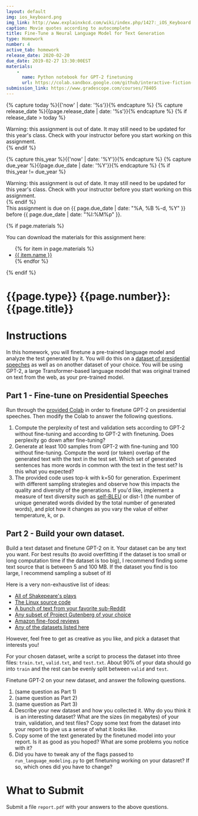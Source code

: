 ```yaml
---
layout: default
img: ios_keyboard.png
img_link: http://www.explainxkcd.com/wiki/index.php/1427:_iOS_Keyboard
caption: Movie quotes according to autocomplete
title: Fine-Tune a Neural Language Model for Text Generation
type: Homework
number: 4
active_tab: homework
release_date: 2020-02-20
due_date: 2019-02-27 13:30:00EST
materials:
    - 
      name: Python notebook for GPT-2 finetuning
      url: https://colab.sandbox.google.com/github/interactive-fiction-class/interactive-fiction-class.github.io/blob/master/homeworks/language-model/hw4_transformer.ipynb
submission_link: https://www.gradescope.com/courses/78405
---
```


<!-- Check whether the assignment is ready to release -->
{% capture today %}{{'now' | date: '%s'}}{% endcapture %}
{% capture release_date %}{{page.release_date | date: '%s'}}{% endcapture %}
{% if release_date > today %} 
<div class="alert alert-danger">
Warning: this assignment is out of date.  It may still need to be updated for this year's class.  Check with your instructor before you start working on this assignment.
</div>
{% endif %}
<!-- End of check whether the assignment is up to date -->


<!-- Check whether the assignment is up to date -->
{% capture this_year %}{{'now' | date: '%Y'}}{% endcapture %}
{% capture due_year %}{{page.due_date | date: '%Y'}}{% endcapture %}
{% if this_year != due_year %} 
<div class="alert alert-danger">
Warning: this assignment is out of date.  It may still need to be updated for this year's class.  Check with your instructor before you start working on this assignment.
</div>
{% endif %}
<!-- End of check whether the assignment is up to date -->


<div class="alert alert-info">
This assignment is due on {{ page.due_date | date: "%A, %B %-d, %Y" }} before {{ page.due_date | date: "%I:%M%p" }}. 
</div>

{% if page.materials %}
<div class="alert alert-info">
You can download the materials for this assignment here:
<ul>
{% for item in page.materials %}
<li><a href="{{item.url}}">{{ item.name }}</a></li>
{% endfor %}
</ul>
</div>
{% endif %}


{{page.type}} {{page.number}}: {{page.title}}
=============================================================

# Instructions
In this homework, you will finetune a pre-trained language model and analyze the test generated by it. You will do this on a [dataset of presidential speeches](https://github.com/interactive-fiction-class/interactive-fiction-class.github.io/blob/master/homeworks/language-model/presidential_speeches_test.txt) as well as on another dataset of your choice.
You will be using GPT-2, a large Transformer-based language model that was original trained on text from the web, as your pre-trained model.

## Part 1 - Fine-tune on Presidential Speeches
Run through the [provided Colab](https://colab.sandbox.google.com/github/interactive-fiction-class/interactive-fiction-class.github.io/blob/master/homeworks/language-model/hw4_transformer.ipynb) in order to finetune GPT-2 on presidential speeches. Then modify the Colab to answer the following questions.

1. Compute the perplexity of test and validation sets according to GPT-2 without fine-tuning and according to GPT-2 with finetuning. Does perplexity go down after fine-tuning?
2. Generate at least 100 samples from GPT-2 with fine-tuning and 100 without fine-tuning. Compute the word (or token) overlap of the generated text with the text in the test set. Which set of generated sentences has more words in common with the text in the test set? Is this what you expected?
3. The provided code uses top-k with k=50 for generation. Experiment with different sampling strategies and observe how this impacts the quality and diversity of the generations. If you'd like, implement a measure of text diversity such as [self-BLEU](https://arxiv.org/pdf/1802.01886.pdf) or dist-1 (the number of unique generated words divided by the total number of generated words), and plot how it changes as you vary the value of either temperature, k, or p.

## Part 2 - Build your own dataset.
Build a text dataset and finetune GPT-2 on it. Your dataset can be any text you want. For best results (to avoid overfitting if the dataset is too small or long computation time if the dataset is too big), I recommend finding some text source that is between 5 and 100 MB. If the dataset you find is too large, I recommend sampling a subset of itl

Here is a very non-exhaustive list of ideas:

* [All of Shakepeare's plays](https://lexically.net/wordsmith/support/shakespeare.html)
* [The Linux source code](https://github.com/torvalds/linux)
* [A bunch of text from your favorite sub-Reddit](https://www.storybench.org/how-to-scrape-reddit-with-python/)
* [Any subset of Project Gutenberg of your choice](https://cran.r-project.org/web/packages/gutenbergr/vignettes/intro.html)
* [Amazon fine-food reviews](https://www.kaggle.com/snap/amazon-fine-food-reviews)
* [Any of the datasets listed here](https://github.com/niderhoff/nlp-datasets)

However, feel free to get as creative as you like, and pick a dataset that interests you!

For your chosen dataset, write a script to process the dataset into three files: `train.txt`, `valid.txt`, and `test.txt`. About 90\% of your data should go into `train` and the rest can be evenly split between `valid` and `test`. 

Finetune GPT-2 on your new dataset, and answer the following questions.

1. (same question as Part 1)
2. (same question as Part 2)
3. (same question as Part 3)
4. Describe your new dataset and how you collected it. Why do you think it is an interesting dataset? What are the sizes (in megabytes) of your train, validation, and test files? Copy some text from the dataset into your report to give us a sense of what it looks like.
5. Copy some of the text generated by the finetuned model into your report. Is it as good as you hoped? What are some problems you notice with it?
6. Did you have to tweak any of the flags passed to `run_language_modeling.py` to get finetuning working on your datasret? If so, which ones did you have to change?

# What to Submit
Submit a file `report.pdf` with your answers to the above questions. 
